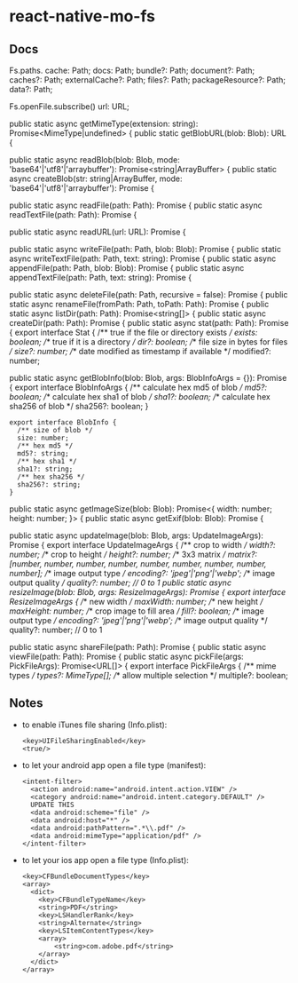# react-native-mo-fs

## Docs

Fs.paths.
  cache: Path;
  docs: Path;
  bundle?: Path;
  document?: Path;
  caches?: Path;
  externalCache?: Path;
  files?: Path;
  packageResource?: Path;
  data?: Path;

Fs.openFile.subscribe()
  url: URL;

  public static async getMimeType(extension: string): Promise<MimeType|undefined> {
  public static getBlobURL(blob: Blob): URL {

  public static async readBlob(blob: Blob, mode: 'base64'|'utf8'|'arraybuffer'): Promise<string|ArrayBuffer> {
  public static async createBlob(str: string|ArrayBuffer, mode: 'base64'|'utf8'|'arraybuffer'): Promise<Blob> {

  public static async readFile(path: Path): Promise<Blob> {
  public static async readTextFile(path: Path): Promise<string> {

  public static async readURL(url: URL): Promise<Blob> {

  public static async writeFile(path: Path, blob: Blob): Promise<void> {
  public static async writeTextFile(path: Path, text: string): Promise<void> {
  public static async appendFile(path: Path, blob: Blob): Promise<void> {
  public static async appendTextFile(path: Path, text: string): Promise<void> {

  public static async deleteFile(path: Path, recursive = false): Promise<void> {
  public static async renameFile(fromPath: Path, toPath: Path): Promise<void> {
  public static async listDir(path: Path): Promise<string[]> {
  public static async createDir(path: Path): Promise<void> {
  public static async stat(path: Path): Promise<Stat> {
    export interface Stat {
      /** true if the file or directory exists */
      exists: boolean;
      /** true if it is a directory */
      dir?: boolean;
      /** file size in bytes for files */
      size?: number;
      /** date modified as timestamp if available */
      modified?: number;

  public static async getBlobInfo(blob: Blob, args: BlobInfoArgs = {}): Promise<BlobInfo> {
    export interface BlobInfoArgs {
      /** calculate hex md5 of blob */
      md5?: boolean;
      /** calculate hex sha1 of blob */
      sha1?: boolean;
      /** calculate hex sha256 of blob */
      sha256?: boolean;
    }

    export interface BlobInfo {
      /** size of blob */
      size: number;
      /** hex md5 */
      md5?: string;
      /** hex sha1 */
      sha1?: string;
      /** hex sha256 */
      sha256?: string;
    }

  public static async getImageSize(blob: Blob): Promise<{ width: number; height: number; }> {
  public static async getExif(blob: Blob): Promise<any> {

  public static async updateImage(blob: Blob, args: UpdateImageArgs): Promise<Blob> {
    export interface UpdateImageArgs {
      /** crop to width */
      width?: number;
      /** crop to height */
      height?: number;
      /** 3x3 matrix */
      matrix?: [number, number, number, number, number, number, number, number, number];
      /** image output type */
      encoding?: 'jpeg'|'png'|'webp';
      /** image output quality */
      quality?: number; // 0 to 1
  public static async resizeImage(blob: Blob, args: ResizeImageArgs): Promise<Blob> {
    export interface ResizeImageArgs {
      /** new width */
      maxWidth: number;
      /** new height */
      maxHeight: number;
      /** crop image to fill area */
      fill?: boolean;
      /** image output type */
      encoding?: 'jpeg'|'png'|'webp';
      /** image output quality */
      quality?: number; // 0 to 1

  public static async shareFile(path: Path): Promise<void> {
  public static async viewFile(path: Path): Promise<void> {
  public static async pickFile(args: PickFileArgs): Promise<URL[]> {
    export interface PickFileArgs {
      /** mime types */
      types?: MimeType[];
      /** allow multiple selection */
      multiple?: boolean;

## Notes

- to enable iTunes file sharing (Info.plist):
  ```
  <key>UIFileSharingEnabled</key>
  <true/>
  ```

- to let your android app open a file type (manifest):
  ```
  <intent-filter>
    <action android:name="android.intent.action.VIEW" />
    <category android:name="android.intent.category.DEFAULT" />
    UPDATE THIS
    <data android:scheme="file" />
    <data android:host="*" />
    <data android:pathPattern=".*\\.pdf" />
    <data android:mimeType="application/pdf" />
  </intent-filter>
  ```

- to let your ios app open a file type (Info.plist):
  ```
  <key>CFBundleDocumentTypes</key>
  <array>
    <dict>
      <key>CFBundleTypeName</key>
      <string>PDF</string>
      <key>LSHandlerRank</key>
      <string>Alternate</string>
      <key>LSItemContentTypes</key>
      <array>
          <string>com.adobe.pdf</string>
      </array>
    </dict>
  </array>
  ```
